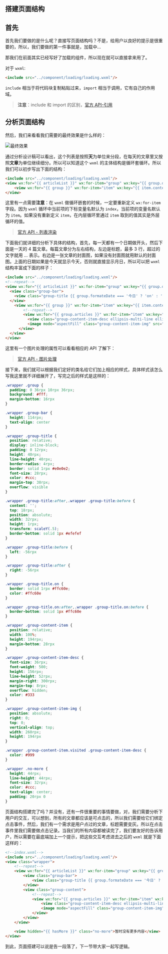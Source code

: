 ## 搭建页面结构

## 首先

首先我们要做的是什么呢？直接写页面结构吗？不是，给用户以良好的提示是很重要的，所以，我们要做的第一件事就是，加载中...

那我们在前面其实已经写好了加载的组件，所以现在就可以直接拿来用了。

对于 `wxml`:

```html
<include src="../component/loading/loading.wxml"/>
```

`include` 相当于将代码块复制粘贴过来，`import` 相当于调用，它有自己的作用域。

> **注意**：include 和 import 的区别，[官方 API-引用](https://mp.weixin.qq.com/debug/wxadoc/dev/framework/view/wxml/import.html)

## 分析页面结构

然后，我们来看看我们需要的最终效果是什么样的：

![最终效果](./images/part4-01-01.png)

通过分析设计稿可以看出，这个列表是按照**天**为单位来分段，在每天的文章里又按照**文章**为单位继续细分。所以可以知道这个 `wxml` 的主体结构是循环套循环。所以我们可以初步写出下面的结构：

```html
<include src="../component/loading/loading.wxml"/>
<view wx:for="{{ articleList }}" wx:for-item="group" wx:key="{{ group.date }}">
	<view wx:for="{{ group }}" wx:for-item="item" wx:key="{{ item.contentId }}"></view>
</view>
```

这里有一点需要**注意**：在 `wxml` 做循环嵌套的时候，一定要重新定义 `wx:for-item` 字段。因为 `wxml` 循环中当前项的下标变量名默认为 `index`，当前项的变量名默认为 `item`。如果没有重新定义 `item`，在内层循环里通过 `item` 取到的值其实是外层循环的值。

> [官方 API - 列表渲染](https://mp.weixin.qq.com/debug/wxadoc/dev/framework/view/wxml/list.html)

下面我们就详细的分析下具体的结构，首先，每一天都有一个日期做开头，然后下面是一天的 4 篇文章。每篇文章分为左右结构，左边是标题，最多 3 行，超过的文字就用 … 表示。右边是一张文章的封面图，如果没有封面图就用默认的封面图。上面的日期如果是今天就显示今天，否则就直接显示月日，所以可以把 `wxml` 结构丰富成下面的样子：

```html
<include src="../component/loading/loading.wxml"/>
<!--repeat-->
<view wx:for="{{ articleList }}" wx:for-item="group" wx:key="{{ group.date }}" class="group">
  <view class="group-bar">
  	<view class="group-title {{ group.formateDate === '今日' ? 'on' : ''}}">{{ group.formateDate }}</view>
  </view>
	<view wx:for="{{ group }}" wx:for-item="item" wx:key="{{ item.contentId }}">
  		<!--repeat-->
    	<view wx:for="{{ group.articles }}" wx:for-item="item" wx:key="{{ item.contentId }}" class="group-content-item">
          <view class="group-content-item-desc ellipsis-multi-line ellipsis-line-3">{{ item.title }}</view>
          <image mode="aspectFill" class="group-content-item-img" src="{{ item.cover || defaultImg.coverImg }}" ></image>
      </view>
  </view>
</view>
```

这里有一个图片处理的属性可以看看相应的 API 了解下：

> [官方 API - 图片处理](https://mp.weixin.qq.com/debug/wxadoc/dev/component/image.html)

接下来，我们就可以根据我们定好的类名给它们加上相应的样式，具体样式该怎么写我这里就不详细展开了，写完之后的样式是这样的：

```css
.wrapper .group {
  padding: 0 36rpx 10rpx 36rpx;
  background: #fff;
  margin-bottom: 16rpx
}

.wrapper .group-bar {
  height: 114rpx;
  text-align: center
}

.wrapper .group-title {
  position: relative;
  display: inline-block;
  padding: 0 12rpx;
  height: 40rpx;
  line-height: 40rpx;
  border-radius: 4rpx;
  border: solid 1rpx #e0e0e2;
  font-size: 28rpx;
  color: #ccc;
  margin-top: 38rpx;
  overflow: visible
}

.wrapper .group-title:after,.wrapper .group-title:before {
  content: '';
  top: 18rpx;
  position: absolute;
  width: 32rpx;
  height: 1rpx;
  transform: scaleY(.5);
  border-bottom: solid 1px #efefef
}

.wrapper .group-title:before {
  left: -56rpx
}

.wrapper .group-title:after {
  right: -56rpx
}

.wrapper .group-title.on {
  border: solid 1rpx #ffc60e;
  color: #ffc60e
}

.wrapper .group-title.on:after,.wrapper .group-title.on:before {
  border-bottom: solid 1px #ffc60e
}

.wrapper .group-content-item {
  position: relative;
  width: 100%;
  height: 194rpx;
  margin-bottom: 28rpx
}

.wrapper .group-content-item-desc {
  font-size: 36rpx;
  font-weight: 500;
  height: 156rpx;
  line-height: 52rpx;
  margin-right: 300rpx;
  margin-top: 8rpx;
  overflow: hidden;
  color: #333
}

.wrapper .group-content-item-img {
  position: absolute;
  right: 0;
  top: 0;
  vertical-align: top;
  width: 260rpx;
  height: 194rpx
}

.wrapper .group-content-item.visited .group-content-item-desc {
  color: #999
}

.wrapper .no-more {
  height: 44rpx;
  line-height: 44rpx;
  font-size: 32rpx;
  color: #ccc;
  text-align: center;
  padding: 20rpx 0
}
```

页面结构搭建完了吗？并没有，还有一件很重要的事情要做，对，我们需要分析下用户的交互，可以想到，所有的文章都应该是可点击的，所以我们需要给它们绑定点击事件，然后，我们有一个需求是用户点过的文章，标题需要变灰。所以在点击事件里我们需要做点击记录。当我们的所有内容都被读完了，我们要友好的告诉用户，所以需要在最底端加上一个提示，把这些交互考虑进去之后的 `wxml` 就是下面这样的：

```html
<!--index.wxml-->
<include src="../component/loading/loading.wxml"/>
<view class="wrapper">
    <!--repeat-->
    <view wx:for="{{ articleList }}" wx:for-item="group" wx:key="{{ group.date }}" class="group">
        <view class="group-bar">
            <view class="group-title {{ group.formateDate === '今日' ? 'on' : ''}}">{{ group.formateDate }}</view>
        </view>
        <view class="group-content">
            <!--repeat-->
            <view wx:for="{{ group.articles }}" wx:for-item="item" wx:key="{{ item.contentId }}" data-item="{{ item }}" bindtap="showDetail" class="group-content-item {{ item.hasVisited ? 'visited' : '' }}">
                <view class="group-content-item-desc ellipsis-multi-line ellipsis-line-3">{{ item.title }}</view>
                <image mode="aspectFill" class="group-content-item-img" src="{{ item.cover || defaultImg.coverImg }}" ></image>
            </view>
        </view>
    </view>

    <view hidden="{{ hasMore }}" class="no-more">暂时没有更多内容</view>
</view>
```

到此，页面搭建可以说是告一段落了，下一节带大家一起写逻辑。